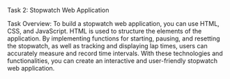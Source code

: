 Task 2: Stopwatch Web Application

Task Overview:
To build a stopwatch web application, you can use HTML, CSS, and JavaScript. 
HTML is used to structure the elements of the application. 
By implementing functions for starting, pausing, and resetting the stopwatch, as well as tracking and displaying lap times, users can accurately measure and record time intervals. 
With these technologies and functionalities, you can create an interactive and user-friendly stopwatch web application.
